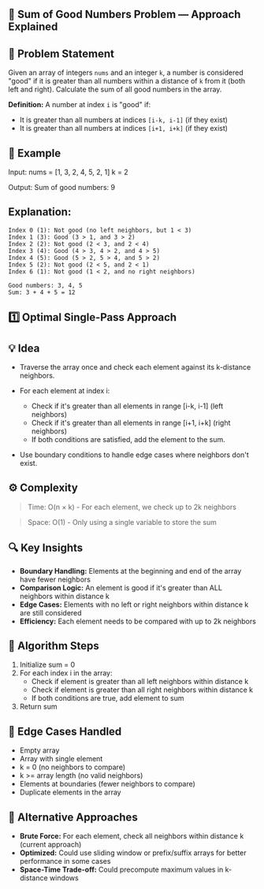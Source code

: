 ## 🔢 Sum of Good Numbers Problem — Approach Explained

## 📘 Problem Statement
Given an array of integers `nums` and an integer `k`, a number is considered "good" if it is greater than all numbers within a distance of `k` from it (both left and right). Calculate the sum of all good numbers in the array.

**Definition:** A number at index `i` is "good" if:
- It is greater than all numbers at indices `[i-k, i-1]` (if they exist)
- It is greater than all numbers at indices `[i+1, i+k]` (if they exist)

## 🧪 Example
Input:
    nums = [1, 3, 2, 4, 5, 2, 1]
    k = 2

Output:
    Sum of good numbers: 9

## Explanation: 
    Index 0 (1): Not good (no left neighbors, but 1 < 3)
    Index 1 (3): Good (3 > 1, and 3 > 2)
    Index 2 (2): Not good (2 < 3, and 2 < 4)
    Index 3 (4): Good (4 > 3, 4 > 2, and 4 > 5)
    Index 4 (5): Good (5 > 2, 5 > 4, and 5 > 2)
    Index 5 (2): Not good (2 < 5, and 2 < 1)
    Index 6 (1): Not good (1 < 2, and no right neighbors)
    
    Good numbers: 3, 4, 5
    Sum: 3 + 4 + 5 = 12

## 1️⃣ Optimal Single-Pass Approach
## 💡 Idea
* Traverse the array once and check each element against its k-distance neighbors.

* For each element at index i:
  - Check if it's greater than all elements in range [i-k, i-1] (left neighbors)
  - Check if it's greater than all elements in range [i+1, i+k] (right neighbors)
  - If both conditions are satisfied, add the element to the sum.

* Use boundary conditions to handle edge cases where neighbors don't exist.

## ⚙️ Complexity
 >Time: O(n × k) - For each element, we check up to 2k neighbors

 >Space: O(1) - Only using a single variable to store the sum

## 🔍 Key Insights
* **Boundary Handling:** Elements at the beginning and end of the array have fewer neighbors
* **Comparison Logic:** An element is good if it's greater than ALL neighbors within distance k
* **Edge Cases:** Elements with no left or right neighbors within distance k are still considered
* **Efficiency:** Each element needs to be compared with up to 2k neighbors

## 📝 Algorithm Steps
1. Initialize sum = 0
2. For each index i in the array:
   - Check if element is greater than all left neighbors within distance k
   - Check if element is greater than all right neighbors within distance k
   - If both conditions are true, add element to sum
3. Return sum

## 🎯 Edge Cases Handled
* Empty array
* Array with single element
* k = 0 (no neighbors to compare)
* k >= array length (no valid neighbors)
* Elements at boundaries (fewer neighbors to compare)
* Duplicate elements in the array

## 💭 Alternative Approaches
* **Brute Force:** For each element, check all neighbors within distance k (current approach)
* **Optimized:** Could use sliding window or prefix/suffix arrays for better performance in some cases
* **Space-Time Trade-off:** Could precompute maximum values in k-distance windows 